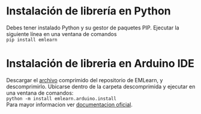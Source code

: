 # Instalación de librería en Python
Debes tener instalado Python y su gestor de paquetes PIP. 
Ejecutar la siguiente línea en una ventana de comandos <br>
``` pip install emlearn ```
# Instalación de libreria en Arduino IDE
Descargar el [archivo](https://github.com/emlearn/emlearn/archive/refs/heads/master.zip) comprimido del repositorio de EMLearn, y descomprimirlo. Ubicarse dentro de la carpeta descomprimida y ejecutar en una ventana de comandos: <br>
``` python -m install emlearn.arduino.install ``` <br>
Para mayor informacion ver [documentacion oficial](https://emlearn.readthedocs.io/en/latest/getting_started_arduino.html).
